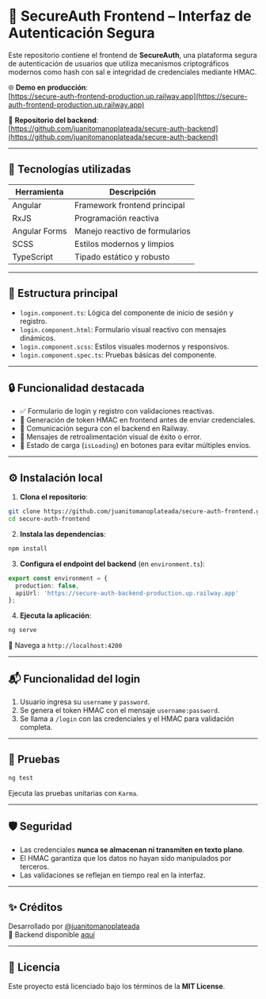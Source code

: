 # 🔐 SecureAuth Frontend – Interfaz de Autenticación Segura

Este repositorio contiene el frontend de **SecureAuth**, una plataforma segura de autenticación de usuarios que utiliza mecanismos criptográficos modernos como hash con sal e integridad de credenciales mediante HMAC.

🌐 **Demo en producción**:  
[https://secure-auth-frontend-production.up.railway.app](https://secure-auth-frontend-production.up.railway.app)

🔗 **Repositorio del backend**:  
[https://github.com/juanitomanoplateada/secure-auth-backend](https://github.com/juanitomanoplateada/secure-auth-backend)

---

## 🚀 Tecnologías utilizadas

| Herramienta    | Descripción                    |
|----------------|--------------------------------|
| Angular        | Framework frontend principal   |
| RxJS           | Programación reactiva          |
| Angular Forms  | Manejo reactivo de formularios |
| SCSS           | Estilos modernos y limpios     |
| TypeScript     | Tipado estático y robusto      |

---

## 🧩 Estructura principal

- `login.component.ts`: Lógica del componente de inicio de sesión y registro.
- `login.component.html`: Formulario visual reactivo con mensajes dinámicos.
- `login.component.scss`: Estilos visuales modernos y responsivos.
- `login.component.spec.ts`: Pruebas básicas del componente.

---

## 🔒 Funcionalidad destacada

- ✅ Formulario de login y registro con validaciones reactivas.
- 🔐 Generación de token HMAC en frontend antes de enviar credenciales.
- 📡 Comunicación segura con el backend en Railway.
- 📄 Mensajes de retroalimentación visual de éxito o error.
- 🔄 Estado de carga (`isLoading`) en botones para evitar múltiples envíos.

---

## ⚙️ Instalación local

1. **Clona el repositorio**:

```bash
git clone https://github.com/juanitomanoplateada/secure-auth-frontend.git
cd secure-auth-frontend
```

2. **Instala las dependencias**:

```bash
npm install
```

3. **Configura el endpoint del backend** (en `environment.ts`):

```ts
export const environment = {
  production: false,
  apiUrl: 'https://secure-auth-backend-production.up.railway.app'
};
```

4. **Ejecuta la aplicación**:

```bash
ng serve
```

📍 Navega a `http://localhost:4200`

---

## 📬 Funcionalidad del login

1. Usuario ingresa su `username` y `password`.
2. Se genera el token HMAC con el mensaje `username:password`.
3. Se llama a `/login` con las credenciales y el HMAC para validación completa.

---

## 🧪 Pruebas

```bash
ng test
```

Ejecuta las pruebas unitarias con `Karma`.

---

## 🛡️ Seguridad

- Las credenciales **nunca se almacenan ni transmiten en texto plano**.
- El HMAC garantiza que los datos no hayan sido manipulados por terceros.
- Las validaciones se reflejan en tiempo real en la interfaz.

---

## ✨ Créditos

Desarrollado por [@juanitomanoplateada](https://github.com/juanitomanoplateada)  
🔁 Backend disponible [aquí](https://github.com/juanitomanoplateada/secure-auth-backend)

---

## 📄 Licencia

Este proyecto está licenciado bajo los términos de la **MIT License**.
